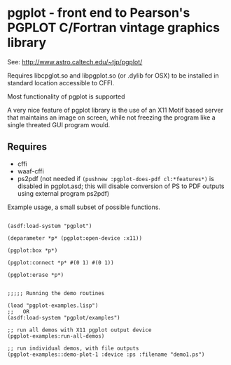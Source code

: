 # pgplot - front end to Pearson's PGPLOT C/Fortran vintage graphics library

See: http://www.astro.caltech.edu/~tjp/pgplot/

Requires libcpglot.so and libpgplot.so (or .dylib for OSX) to be installed
in standard location accessible to CFFI.

Most functionality of pgplot is supported


A very nice feature of pgplot library is the use of an X11 Motif based server that maintains an image on screen, while not freezing the program like a single threated GUI program would.



## Requires

* cffi
* waaf-cffi
* ps2pdf   (not needed if ````(pushnew :pgplot-does-pdf cl:*features*)````  is disabled in pgplot.asd; this will disable conversion of PS to PDF outputs using external program ps2pdf)


Example usage, a small subset of possible functions.

````

(asdf:load-system "pgplot")

(deparameter *p* (pgplot:open-device :x11))

(pgplot:box *p*)

(pgplot:connect *p* #(0 1) #(0 1))

(pgplot:erase *p*)


;;;;; Running the demo routines

(load "pgplot-examples.lisp")
;;   OR
(asdf:load-system "pgplot/examples")  

;; run all demos with X11 pgplot output device
(pgplot-examples:run-all-demos)

;; run individual demos, with file outputs
(pgplot-examples::demo-plot-1 :device :ps :filename "demo1.ps")



````
